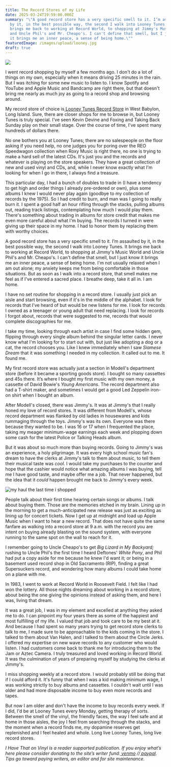 ```yaml
---
title: The Record Stores of my Life
date: 2025-03-24T19:59:00.000Z
summary: "\"A good record store has a very specific smell to it. I’m assaulted
  by it, in the best possible way, the second I walk into Looney Tunes. It
  brings me back to working at Record World, to shopping at Jimmy's Music World
  and Uncle Phil's and Mr. Cheapo's. I can't define that smell, but I just know
  it brings me an inner peace, a sense of being home.\""
featuredImage: /images/upload/looney.jpg
draft: true
---
```

![](/images/upload/looney.jpg)

I went record shopping by myself a few months ago. I don't do a lot of things on my own, especially when it means driving 25 minutes in the rain. But I was itching for some new music to listen to. I know Spotify and YouTube and Apple Music and Bandcamp are right there, but that doesn't bring me nearly as much joy as going to a record shop and browsing around.

My record store of choice is[ Looney Tunes Record Store](https://www.looneytuneslongisland.com/) in West Babylon, Long Island. Sure, there are closer shops for me to browse in, but Looney Tunes is truly special. I've seen Kevin Devine and Foxing and Taking Back Sunday play on their small stage. Over the course of time, I've spent many hundreds of dollars there. 

No one bothers you at Looney Tunes; there are no salespeople on the floor asking if you need help, no one judges you for poring over the REO Speedwagon collection when Roxy Music is right there, no one is trying to make a hard sell of the latest CDs. It's just you and the records and whatever is playing on the store speakers. They have a great collection of new and used vinyl and CDs, and, while I never know exactly what I'm looking for when I go in there, I always find a treasure.

This particular day, I had a bunch of doubles to trade in (I have a tendency to get high and order things I already pre-ordered or own), plus some albums I knew I would never play again (goodbye to my collection of records by the 1975). So I had credit to burn, and man was I going to really burn it. I spent a good half an hour rifling through the stacks, pulling albums out, reading track listings, contemplating how much I would play them. There's something about trading in albums for store credit that makes me even more careful about what I'm buying. The records I turned in were giving up their space in my home. I had to honor them by replacing them with worthy choices.

A good record store has a very specific smell to it. I’m assaulted by it, in the best possible way, the second I walk into Looney Tunes. It brings me back to working at Record World, to shopping at Jimmy's Music World and Uncle Phil's and Mr. Cheapo's. I can't define that smell, but I just know it brings me an inner peace, a sense of being home. I'm not usually relaxed when I am out alone; my anxiety keeps me from being comfortable in those situations. But as soon as I walk into a record store, that smell makes me feel as if I've entered a sacred place. I breathe deep, take it all in. I am home.

I have no set routine for shopping in a record store. I usually just pick an aisle and start browsing, even if it's in the middle of the alphabet. I look for records that I've heard of but would be new listens for me. I look for records I owned as a teenager or young adult that need replacing. I look for records I forgot about, records that were suggested to me, records that would complete discographies for me. 

I take my time, looking through each artist in case I find some hidden gem, flipping through every single album behind the singular letter cards. I never know what I'm looking for to start out with, but just like adopting a dog or a cat, the record chooses you. Like I knew immediately when I saw *Siamese Dream* that it was something I needed in my collection. It called out to me. It found me.

My first record store was actually just a section in Modell's department store (before it became a sporting goods store). I bought so many cassettes and 45s there. It’s where I bought my first music with my own money, a cassette of David Bowie's *Young Americans*. The record department also had a T-shirt maker, and sometimes I would get a good Led Zeppelin iron-on shirt when I bought an album. 

After Modell's closed, there was Jimmy's. It was at Jimmy's that I really honed my love of record stores. It was different from Modell's, whose record department was flanked by old ladies in housewares and kids rummaging through the toys. Jimmy's was its own. Everyone was there because they wanted to be. I was 16 or 17 when I frequented the place, taking my meager minimum-wage earnings each week and plopping down some cash for the latest Police or Talking Heads album. 

But it was about so much more than buying records. Going to Jimmy's was an experience, a holy pilgrimage. It was every high school music fan's dream to have the clerks at Jimmy's talk to them about music, to tell them their musical taste was *cool*. I would take my purchases to the counter and hope that the cashier would notice what amazing albums I was buying, tell me I have good taste, and maybe offer me a job. That never happened, but the idea that it *could* happen brought me back to Jimmy's every week.

![my haul the last time i shopped](/images/upload/haul.jpg "my haul the last time i shopped")

People talk about their first time hearing certain songs or albums. I talk about buying them. Those are the memories etched in my brain. Lining up in the morning to get a much-anticipated new release was just as exciting as lining up for concert tickets. Now I get up at midnight and load up Apple Music when I want to hear a new record. That does not have quite the same fanfare as walking into a record store at 9 a.m. with the record you are intent on buying already blasting on the sound system, with everyone running to the same spot on the wall to reach for it. 

I remember going to Uncle Cheapo's to get *Big Lizard in My Backyard;* rushing to Uncle Phil's the first time I heard Deftones' *White Pony*, and Phil had put a copy aside for me because he knew I'd want it; or being in a basement used record shop in Old Sacramento (RIP), finding a great Supersuckers record, and wondering how many albums I could take home on a plane with me.

In 1983, I went to work at Record World in Roosevelt Field. I felt like I had won the lottery. All those nights dreaming about working in a record store, about being the one giving the opinions instead of asking them, and here I was, living that dream. 

It was a great job, I was in my element and excelled at anything they asked me to do. I can pinpoint my four years there as some of the happiest and most fulfilling of my life. I valued that job and took care to be my best at it. And because I had spent so many years trying to get record store clerks to talk to me, I made sure to be approachable to the kids coming in the store. I talked to them about Van Halen, and I talked to them about the Circle Jerks. I offered my expertise on new wave records to any customer who would listen. I had customers come back to thank me for introducing them to the Jam or Aztec Camera. I truly treasured and loved working in Record World. It was the culmination of years of preparing myself by studying the clerks at Jimmy's.

I miss shopping weekly at a record store. I would probably still be doing that if I could afford it. It's funny that when I was a kid making minimum wage, I was working strictly to buy albums and cassettes. I couldn't wait until I was older and had more disposable income to buy even more records and tapes. 

But now I am older and don't have the income to buy records every week. If I did, I'd be at Looney Tunes every Monday, getting therapy of sorts. Between the smell of the vinyl, the friendly faces, the way I feel safe and at home in those aisles, the joy I feel from searching through the stacks, and the moment when a record finds me, my dopamine reserves get replenished and I feel healed and whole. Long live Looney Tunes, long live record stores.

*I Have That on Vinyl is a reader supported publication. If you enjoy what’s here please consider donating to the site’s writer fund:[ venmo](https://account.venmo.com/u/Michele-Catalano2659) //[ paypal](https://www.paypal.com/paypalme/goingitaloneny?country.x=US&locale.x=en_US)*. *Tips go toward paying writers, an editor and for site maintenance.*
